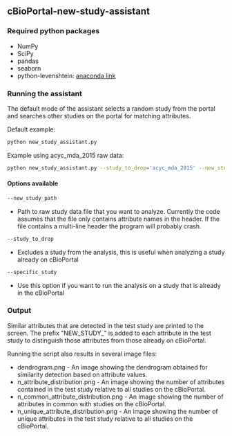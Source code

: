 ## cBioPortal-new-study-assistant

### Required python packages
 * NumPy
 * SciPy
 * pandas
 * seaborn
 * python-levenshtein: [anaconda link](https://anaconda.org/conda-forge/python-levenshtein)

### Running the assistant
The default mode of the assistant selects a random study from the portal and searches other studies on the portal for matching attributes.

Default example:
```bash
python new_study_assistant.py
```

Example using acyc_mda_2015 raw data:
```bash
python new_study_assistant.py --study_to_drop='acyc_mda_2015' --new_study_path='./acyc_mda_2015/raw_data_clinical.txt' > similarity_output.txt
```

#### Options available
```bash
--new_study_path
```
 * Path to raw study data file that you want to analyze. Currently the code assumes that the file only contains attribute names in the header.  If the file contains a multi-line header the program will probably crash.

```bash
--study_to_drop
```
 * Excludes a study from the analysis, this is useful when analyzing a study already on cBioPortal

```bash
--specific_study
```
 * Use this option if you want to run the analysis on a study that is already in the cBioPortal

### Output
Similar attributes that are detected in the test study are printed to the screen.  The prefix "NEW_STUDY_" is added to each attribute in the test study to distinguish those attributes from those already on cBioPortal.

Running the script also results in several image files:
 * dendrogram.png - An image showing the dendrogram obtained for similarity detection based on attribute values.
 * n_attribute_distribution.png - An image showing the number of attributes contained in the test study relative to all studies on the cBioPortal.
 * n_common_attribute_distribution.png - An image showing the number of attributes in common with studies on the cBioPortal.
 * n_unique_attribute_distribution.png - An image showing the number of unique attributes in the test study relative to all studies on the cBioPortal.
